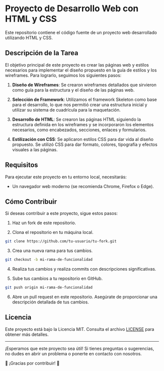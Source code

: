 # Proyecto de Desarrollo Web con HTML y CSS

Este repositorio contiene el código fuente de un proyecto web desarrollado utilizando HTML y CSS.

## Descripción de la Tarea

El objetivo principal de este proyecto es crear las páginas web y estilos necesarios para implementar el diseño propuesto en la guía de estilos y los wireframes. Para lograrlo, seguimos los siguientes pasos:

1. **Diseño de Wireframes**: Se crearon wireframes detallados que sirvieron como guía para la estructura y el diseño de las páginas web.

2. **Selección de Framework**: Utilizamos el framework Skeleton como base para el desarrollo, lo que nos permitió crear una estructura inicial y utilizar su sistema de cuadrícula para la maquetación.

3. **Desarrollo de HTML**: Se crearon las páginas HTML siguiendo la estructura definida en los wireframes y se incorporaron los elementos necesarios, como encabezados, secciones, enlaces y formularios.

4. **Estilización con CSS**: Se aplicaron estilos CSS para dar vida al diseño propuesto. Se utilizó CSS para dar formato, colores, tipografía y efectos visuales a las páginas.

## Requisitos

Para ejecutar este proyecto en tu entorno local, necesitarás:

- Un navegador web moderno (se recomienda Chrome, Firefox o Edge).

## Cómo Contribuir

Si deseas contribuir a este proyecto, sigue estos pasos:

1. Haz un fork de este repositorio.

2. Clona el repositorio en tu máquina local.

```bash
git clone https://github.com/tu-usuario/tu-fork.git
```

3. Crea una nueva rama para tus cambios.

```bash
git checkout -b mi-rama-de-funcionalidad
```

4. Realiza tus cambios y realiza commits con descripciones significativas.

5. Sube tus cambios a tu repositorio en GitHub.

```bash
git push origin mi-rama-de-funcionalidad
```

6. Abre un pull request en este repositorio. Asegúrate de proporcionar una descripción detallada de tus cambios.

## Licencia

Este proyecto está bajo la Licencia MIT. Consulta el archivo [LICENSE](LICENSE) para obtener más detalles.

---

¡Esperamos que este proyecto sea útil! Si tienes preguntas o sugerencias, no dudes en abrir un problema o ponerte en contacto con nosotros.

🚀 ¡Gracias por contribuir! 🚀


